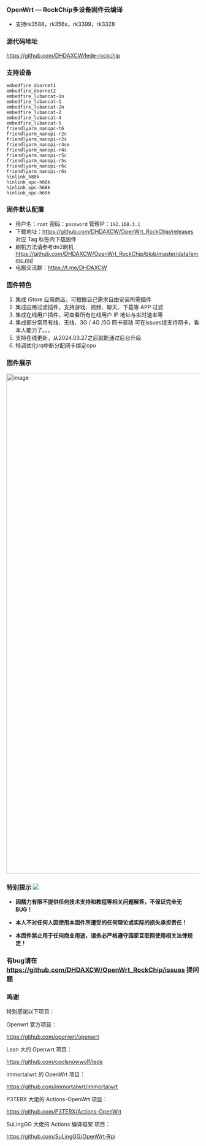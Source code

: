 ### OpenWrt — RockChip多设备固件云编译
- 支持rk3588，rk356x，rk3399，rk3328
### 源代码地址
https://github.com/DHDAXCW/lede-rockchip

### 支持设备
```
embedfire_doornet1
embedfire_doornet2
embedfire_lubancat-1n
embedfire_lubancat-1
embedfire_lubancat-2n
embedfire_lubancat-2
embedfire_lubancat-4
embedfire_lubancat-5
friendlyarm_nanopc-t6
friendlyarm_nanopi-r2c
friendlyarm_nanopi-r2s
friendlyarm_nanopi-r4se
friendlyarm_nanopi-r4s
friendlyarm_nanopi-r5c
friendlyarm_nanopi-r5s
friendlyarm_nanopi-r6c
friendlyarm_nanopi-r6s
hinlink_h88k
hinlink_opc-h66k
hinlink_opc-h68k
hinlink_opc-h69k
```

### 固件默认配置
- 用户名：`root` 密码：`password` 管理IP：`192.168.3.1`
- 下载地址：https://github.com/DHDAXCW/OpenWrt_RockChip/releases 对应 Tag 标签内下载固件
- 刷机方法请参考dn2刷机 https://github.com/DHDAXCW/OpenWrt_RockChip/blob/master/data/emmc.md
- 电报交流群：https://t.me/DHDAXCW

### 固件特色
1. 集成 iStore 应用商店，可根据自己需求自由安装所需插件
2. 集成应用过滤插件，支持游戏、视频、聊天、下载等 APP 过滤
3. 集成在线用户插件，可查看所有在线用户 IP 地址与实时速率等
4. 集成部分常用有线、无线、3G / 4G /5G 网卡驱动 可在issues提支持网卡，看本人能力了。。。
5. 支持在线更新，从2024.03.27之后就能通过后台升级
6. 特调优化irq中断分配网卡绑定cpu

### 固件展示
<img width="1304" alt="image" src="https://github.com/DHDAXCW/OpenWrt_RockChip/assets/74764072/acc32c0b-a8aa-4250-88c1-a1d4d3f24ec2">

### 特别提示 [![](https://img.shields.io/badge/-个人免责声明-FFFFFF.svg)](#特别提示-)

- **因精力有限不提供任何技术支持和教程等相关问题解答，不保证完全无 BUG！**

- **本人不对任何人因使用本固件所遭受的任何理论或实际的损失承担责任！**

- **本固件禁止用于任何商业用途，请务必严格遵守国家互联网使用相关法律规定！**

### 有bug请在 https://github.com/DHDAXCW/OpenWrt_RockChip/issues 提问题

### 鸣谢

特别感谢以下项目：

Openwrt 官方项目：

<https://github.com/openwrt/openwrt>

Lean 大的 Openwrt 项目：

<https://github.com/coolsnowwolf/lede>

immortalwrt 的 OpenWrt 项目：

<https://github.com/immortalwrt/immortalwrt>

P3TERX 大佬的 Actions-OpenWrt 项目：

<https://github.com/P3TERX/Actions-OpenWrt>

SuLingGG 大佬的 Actions 编译框架 项目：

https://github.com/SuLingGG/OpenWrt-Rpi
